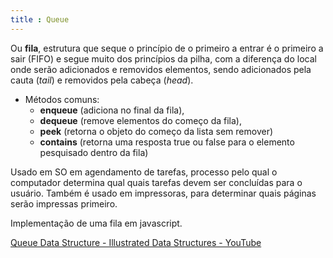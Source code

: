 ```yaml
---
title : Queue
---
```


Ou **fila**, estrutura que seque o princípio de o primeiro a entrar é o primeiro a sair (FIFO) e segue muito dos princípios da pilha, com a diferença do local onde serão adicionados e removidos elementos, sendo adicionados pela cauta (*tail*) e removidos pela cabeça (*head*).
- Métodos comuns:
	- **enqueue** (adiciona no final da fila),
	- **dequeue** (remove elementos do começo da fila),
	- **peek** (retorna o objeto do começo da lista sem remover)
	- **contains** (retorna uma resposta true ou false para o elemento pesquisado dentro da fila)

Usado em SO em agendamento de tarefas, processo pelo qual o computador determina qual quais tarefas devem ser concluídas para o usuário. Também é usado em impressoras, para determinar quais páginas serão impressas primeiro.

Implementação de uma fila em javascript.

<script src="https://gist.github.com/gio-bon/b05e9ddd7b66484957d4f912a778d9b5.js"></script>

[Queue Data Structure - Illustrated Data Structures - YouTube](https://www.youtube.com/watch?v=mDCi1lXd9hc)
